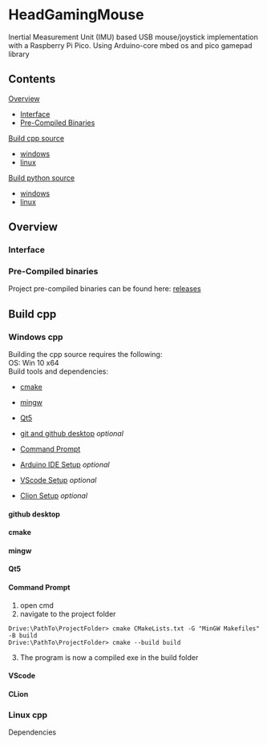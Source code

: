 # HeadGamingMouse
 Inertial Measurement Unit (IMU) based USB mouse/joystick implementation with a Raspberry Pi Pico.
 Using Arduino-core mbed os and pico gamepad library

## Contents

[Overview](#Overview)
- [Interface](#Interface)
- [Pre-Compiled Binaries](#Pre-compiled-binaries)


[Build cpp source](#Build-cpp)
- [windows](#Windows-cpp)
- [linux](#Linux-cpp)

[Build python source](#Build-python)
- [windows](#Windows-python)
- [linux](#Linux-python)
## Overview


### Interface




### Pre-Compiled binaries
Project pre-compiled binaries can be found here: [releases](https://github.com/ChromaticPanic/HeadGamingMouse/releases)

## Build cpp
### Windows cpp
Building the cpp source requires the following:  
OS: Win 10 x64  
Build tools and dependencies:  
- [cmake](#cmake)  
- [mingw](#mingw)  
- [Qt5](#Qt5) 

- [git and github desktop](#github-desktop) *optional*   
- [Command Prompt](####Command-Prompt)  
- [Arduino IDE Setup](#Arduino) *optional*
- [VScode Setup](#VScode) *optional*  
- [Clion Setup](#CLion) *optional*  
 



#### github desktop

#### cmake

#### mingw


#### Qt5


#### Command Prompt
1. open cmd
2. navigate to the project folder
```
Drive:\PathTo\ProjectFolder> cmake CMakeLists.txt -G "MinGW Makefiles" -B build
Drive:\PathTo\ProjectFolder> cmake --build build
```
3. The program is now a compiled exe in the build folder

#### VScode

#### CLion




### Linux cpp
Dependencies